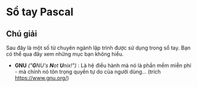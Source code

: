 # Sổ tay Pascal

## Chú giải

Sau đây là một số từ chuyên ngành lập trình được sử dụng trong sổ tay. Bạn có thể qua đây xem những mục bạn không hiểu.

- **GNU** _("**G**NU's **N**ot **U**nix!")_ : Là hệ điều hành mà nó là phần mềm miễn phí - mà chính nó tôn trọng quyền tự do của người dùng... (trích https://www.gnu.org/)